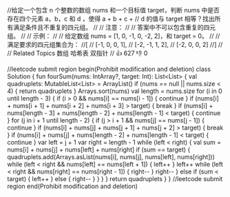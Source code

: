 //给定一个包含 n 个整数的数组 nums 和一个目标值 target，判断 nums 中是否存在四个元素 a，b，c 和 d ，使得 a + b + c +
// d 的值与 target 相等？找出所有满足条件且不重复的四元组。 
//
// 注意： 
//
// 答案中不可以包含重复的四元组。 
//
// 示例： 
//
// 给定数组 nums = [1, 0, -1, 0, -2, 2]，和 target = 0。
//
//满足要求的四元组集合为：
//[
//  [-1,  0, 0, 1],
//  [-2, -1, 1, 2],
//  [-2,  0, 0, 2]
//]
// 
// Related Topics 数组 哈希表 双指针 
// 👍 627 👎 0


//leetcode submit region begin(Prohibit modification and deletion)
class Solution {
    fun fourSum(nums: IntArray?, target: Int): List<List<Int>> {
        val quadruplets: MutableList<List<Int>> = ArrayList()
        if (nums == null || nums.size < 4) {
            return quadruplets
        }
        Arrays.sort(nums)
        val length = nums.size
        for (i in 0 until length - 3) {
            if (i > 0 && nums[i] == nums[i - 1]) {
                continue
            }
            if (nums[i] + nums[i + 1] + nums[i + 2] + nums[i + 3] > target) {
                break
            }
            if (nums[i] + nums[length - 3] + nums[length - 2] + nums[length - 1] < target) {
                continue
            }
            for (j in i + 1 until length - 2) {
                if (j > i + 1 && nums[j] == nums[j - 1]) {
                    continue
                }
                if (nums[i] + nums[j] + nums[j + 1] + nums[j + 2] > target) {
                    break
                }
                if (nums[i] + nums[j] + nums[length - 2] + nums[length - 1] < target) {
                    continue
                }
                var left = j + 1
                var right = length - 1
                while (left < right) {
                    val sum = nums[i] + nums[j] + nums[left] + nums[right]
                    if (sum == target) {
                        quadruplets.add(Arrays.asList(nums[i], nums[j], nums[left], nums[right]))
                        while (left < right && nums[left] == nums[left + 1]) {
                            left++
                        }
                        left++
                        while (left < right && nums[right] == nums[right - 1]) {
                            right--
                        }
                        right--
                    } else if (sum < target) {
                        left++
                    } else {
                        right--
                    }
                }
            }
        }
        return quadruplets
    }
}
//leetcode submit region end(Prohibit modification and deletion)
